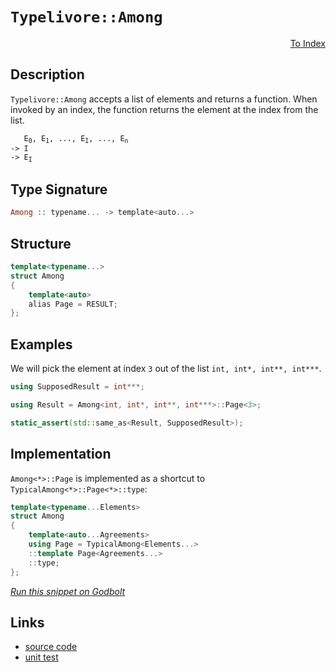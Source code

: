 <!-- Copyright 2024 Feng Mofan
SPDX-License-Identifier: Apache-2.0 -->

# `Typelivore::Among`

<p style='text-align: right;'><a href="../../../facilities/metafunctions.md#typelivore-among">To Index</a></p>

## Description

`Typelivore::Among` accepts a list of elements and returns a function.
When invoked by an index, the function returns the element at the index from the list.

<pre><code>   E<sub>0</sub>, E<sub>1</sub>, ..., E<sub>I</sub>, ..., E<sub>n</sub>
-> I
-> E<sub>I</sub></code></pre>

## Type Signature

```Haskell
Among :: typename... -> template<auto...>
```

## Structure

```C++
template<typename...>
struct Among
{
    template<auto>
    alias Page = RESULT;
};
```

## Examples

We will pick the element at index `3` out of the list `int, int*, int**, int***`.

```C++
using SupposedResult = int***;

using Result = Among<int, int*, int**, int***>::Page<3>;

static_assert(std::same_as<Result, SupposedResult>);
```

## Implementation

`Among<*>::Page` is implemented as a shortcut to `TypicalAmong<*>::Page<*>::type`:

```C++
template<typename...Elements>
struct Among
{
    template<auto...Agreements>
    using Page = TypicalAmong<Elements...>
    ::template Page<Agreements...>
    ::type;
};
```

[*Run this snippet on Godbolt*](https://godbolt.org/#z:OYLghAFBqd5QCxAYwPYBMCmBRdBLAF1QCcAaPECAMzwBtMA7AQwFtMQByARg9KtQYEAysib0QXACx8BBAKoBnTAAUAHpwAMvAFYTStJg1DIApACYAQuYukl9ZATwDKjdAGFUtAK4sGIAKwAzKSuADJ4DJgAcj4ARpjEIABsXKQADqgKhE4MHt6%2BAcEZWY4C4ZExLPGJKbaY9qUMQgRMxAR5Pn5BdQ05za0E5dFxCcmpCi1tHQXdEwNDldVjAJS2qF7EyOwc5oERyN5YANQmgW7IE%2BhYVKfYJhoAgvcPBJgsaQavp24EAJ5pjFYmAAdKDsPQ2IIFLdnhNiF4HEcACr/PCiWgPFgCYAnADsVlxABFTlZHs9Xu9Pphvn8Acw2EcAGJ4YgTGGPOEIgjI1HozHY77M1kEdlPfHPI6So4Uj5ML5nLIAL0wAH1uQBJUVSo6cxHKYioIjKJjATB4gnEwKkp6PbUyqnfJWqjVaqXETAARy8LMwCiOEE1gUthI0ywlUt13P1htQxtN30Dd1tUpM%2BKOXiyRml/zNp0JTJZbKteMt1vDkvtcupZyYXiIoOBD2A7rejAI0MCSYe2ozERxcdzQaO0aNJurbibLch7YbtxAIFp1bLRJJz3Jb1l8p%2BOfpZqFE1I2bpQKOQkwaAY6EPi93DYA8gQEAkO13Izy0mixPyjILCwRD2eF5XkcD5Pqys6dmu4rJhWG4OgqeDKmqRyJuWOoEPCeoGqOponDB5rppmOKLicQ4oh%2BfJYj%2BZygc%2BEHYPOlavMO2GxmOCZHAAtEcZhzguOYkiWq5kvhTHjk6yGofh7pej6foBnmeahmhb4jmx8ZnFJ3YpmmvZZiReYFsKgmpqWa6iXBVaOohzooa6koyd67ryYGwZcGG%2BGqaxA4JvZBF6cROakfmgECOgJkrla5nabBlJWTWdaoA2k6YK2UJ%2BQFw5jsFLExj5ZwpWlM6gjCUVkpFZaPGJNI7kCDbgkVL6whhXJHN%2BwBQdadqWVutb1qChXTk1%2BGZQOOXkZ%2BGJUR1ZwNUN9FoYxPVmvlE7Nql80lZB%2BGMQJZVimZIkPAA9AAVOdF2XVdx3PGdF3Ir67ZHJdN2PHdV0fedr02k8Zh7AwBxeMc3wXlsaTtqKzyZUIXhpMUmDoAASr6Xi0NyhkRAQF3CT9mXIwoqPo0O7XfJjh6Y6d5OCOdVNY%2BdfGrYEpWVQ8cyOMgKpMAoShtBAlzzgoQKcx2bj44TAGw/DSMo2jtxhvtHCrLQnD%2BLwfgcFopCoJwbjWNYOrrJsuZ/TwpAEJoiurAA1gEkjAhokhcLigQaP4GhmEkSRmAAHN7%2BicJIvAsBIGgaKQ6ua9rHC8AoIBh%2BbGuK6QcCwDAiAgOsBBpHW5CUGg7x0AkURApwqje0knFJJIRzAMgyBHFIwJmLwCOECQeDoHo/CCCIYjsFIMiCIoKjqInpC6KkADuxBMGknA8ErKtqxbWucHedbZ9yqBUEcZcV1XNd1w3dtmP6HgF/QxAnCbyy8AnWirBASD5x%2Bl%2B5xAL%2BF4kwBSGYfB0K8VklBYgr1iBEVovx568DAcwYgvw7yxG0OeBOpt87TjvAwWgkCx5YFiF4YAbgxC0FjtwXgWAWCGGAOIHBPoHB4AAG6%2BhXpgVQ546zbFNpjeoK9aB4FiDPOBHgsArwwngYOpDSCMOILETImBCRvEobwowFtVhUAMMABQAA1PAmBJ53jpFAwewh0T92kN3eQSg1ArwnvoShKA9aWH0Hw2OkBVioHBjkEhnFLh5lMJYawZhI5SOIB3JhriejIJyC4S80w/CpDCBEYYVRRipGKNkAQsS9BpMaAsEYiRxj1EiQIfoUxPCdD0HYIpTRJiDESYsFJtgamZPGDU3JyT8mrAUIbLYEhF4cFVuHFeUdd7l0rtXWu9dG6nwgLgNuV9djuTvio1YT4mBYESBAa2IBJCBGBAATkCLiSQDszCSCSKHfwSQ9n%2Bw4IHUgwdAhcGBCkJI3s9ney4Ekfwjt/AHKSIMseUcY5xzNio5Oacn4Zw3jnCgH9UAXyLiXDgrQWD0NxJxJgRwDiUIbns4ETzNatyICEzuqRzG93EAPcxw8rFj10H/aes8oF9IGRHXgUd15ZzrEcbeRwUVooxVigwWYuB4oJWfeFr8EjX0CGYW%2BoLE6P2fpKr%2B79P6XxAPy9F2KjCiq4GHGgaNnzANAeAuBhiYEQIQUghwhi0FtgwVgleuD8GENoMQwx5DFHbE1vgd0dDGEkMJaw5A7DDFcOVmPXh/CIFCJ9XfEJ4jTZSJkUoeRFCjBKNAIqvg6itE6L0QYiR5KTESDMbIGlo9Nb0tscovxVhHHRpcZsrWHiBBeJ8UGetASgkJBJWEltlS6HOAgK4ZpIRLxtKWKkzI6TchlIKDOkoOQp0NKHY0Ep7QF1xIicO6p8w6l5IqU07dx6D0VCPe5NYGwelXsjayoZnA%2BXEFReizFOqcSivxfbf0sziUysWQqh%2BKzMBrNGC2yNdyHl4odriX5uJnaSFOVXVIbLV7R1sCC%2B%2BScU7p0zpvNVKrL7FzYJwFFB8WAKHofXehX6qQTBbvgYlHcu6yApaYoxlbrEgGCIyuepCWXL0BWvaFW8d7kerpR6jRxaN4vo9yCA58pXzL%2BoEeV2GlUoCIwkQjCLEjUbhiqWTKp5OcxfVXf%2BRqgEQBAWPS15qJH2fgYg5Bdr4XoMwdg31mA8EEKISQ02XrM3xtIH6yJgbmEhrDRIiNPC%2BECN%2BHGkRibDEptkemxRfYwVqJNPm3R%2BjGCGJLX3MtnHLFVp0Dx2txgHE2CbfANxbaGAkOOvzbtlhAnsuCaE5tnTCl7uie4U98TJ2HvaVk2djRx3ZJXWN6du6N0nvyDu9dfRWlzbXUt8pLTz1JOnZ07p/dBMAsjk%2BiTRwpM0bo1WCYv6mMkAA%2Bp5ZpBVnrMoH0qDIAzB4sCIEfwbtHah1%2B7iV5J32WcGBfHZ7NtJD%2BH2f4b2Hs9mSD2c7Q5XBgiRsCEJ07GGNN9ObmD9DSzFWrCkVkZwkggA%3D%3D)

## Links

- [source code](../../../../conceptrodon/typelivore/among.hpp)
- [unit test](../../../../tests/unit/metafunctions/typelivore/among.test.hpp)
